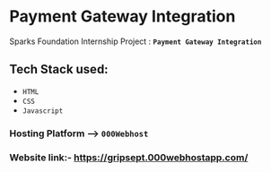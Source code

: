 # Payment Gateway Integration
Sparks Foundation Internship Project : **`Payment Gateway Integration`** 

## Tech Stack used:
- `HTML`
- `CSS`
-  `Javascript` 

### Hosting Platform --> `000Webhost`
### Website link:- https://gripsept.000webhostapp.com/
